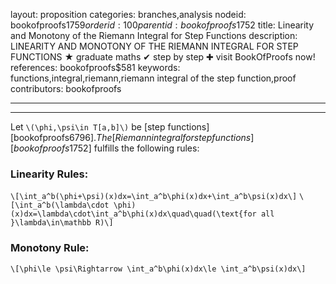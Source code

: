 layout: proposition
categories: branches,analysis
nodeid: bookofproofs$1759
orderid: 100
parentid: bookofproofs$1752
title: Linearity and Monotony of the Riemann Integral for Step Functions
description: LINEARITY AND MONOTONY OF THE RIEMANN INTEGRAL FOR STEP FUNCTIONS &#9733; graduate maths &#10004; step by step &#10010; visit BookOfProofs now!
references: bookofproofs$581
keywords: functions,integral,riemann,riemann integral of the step function,proof
contributors: bookofproofs

---


---

Let `\(\phi,\psi\in T[a,b]\)` be [step functions][bookofproofs$6796]. The [Riemann integral for step functions][bookofproofs$1752] fulfills the following rules:


### Linearity Rules:

`\[\int_a^b(\phi+\psi)(x)dx=\int_a^b\phi(x)dx+\int_a^b\psi(x)dx\]`
`\[\int_a^b(\lambda\cdot \phi)(x)dx=\lambda\cdot\int_a^b\phi(x)dx\quad\quad(\text{for all }\lambda\in\mathbb R)\]`

### Monotony Rule:

`\[\phi\le \psi\Rightarrow \int_a^b\phi(x)dx\le \int_a^b\psi(x)dx\]`
